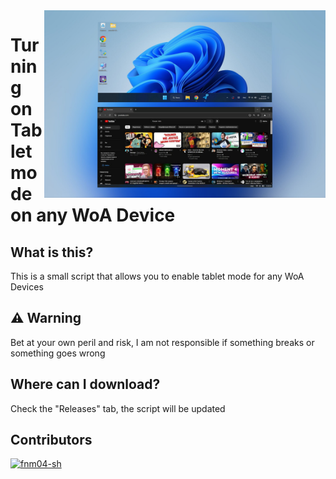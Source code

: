 <img align="right" src="https://github.com/fnm04-sh/tablet-mode-script/blob/main/tablet_mode.jpg" width="450" alt="Windows 11 running on pyxis">

# Turning on Tablet mode on any WoA Device

## What is this?
This is a small script that allows you to enable tablet mode for any WoA Devices

## ⚠️ Warning
Bet at your own peril and risk, I am not responsible if something breaks or something goes wrong

## Where can I download?
Check the "Releases" tab, the script will be updated

## Contributors

[<img alt="fnm04-sh" src="https://images.weserv.nl/?url=https://avatars.githubusercontent.com/u/91214755?v=4&w=45&fit=cover&mask=circle&maxage=7d" />](https://github.com/fnm04-sh)
